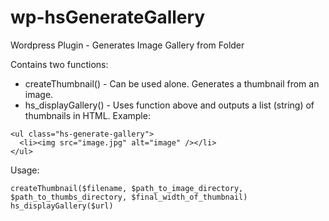 wp-hsGenerateGallery
====================

Wordpress Plugin - Generates Image Gallery from Folder

Contains two functions:

+ createThumbnail() - Can be used alone. Generates a thumbnail from an image.
+ hs_displayGallery() - Uses function above and outputs a list (string) of thumbnails in HTML. 
Example:

```
<ul class="hs-generate-gallery">
  <li><img src="image.jpg" alt="image" /></li>
</ul>
```


Usage:

```
createThumbnail($filename, $path_to_image_directory, $path_to_thumbs_directory, $final_width_of_thumbnail)
hs_displayGallery($url)
```
